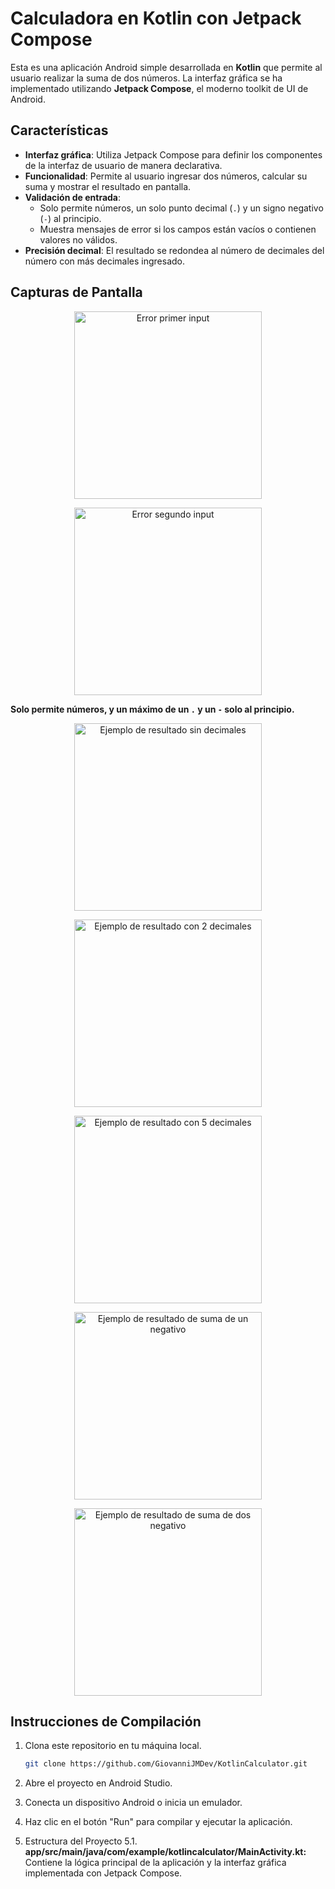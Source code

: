 # Calculadora en Kotlin con Jetpack Compose

Esta es una aplicación Android simple desarrollada en **Kotlin** que permite al usuario realizar la suma de dos números. La interfaz gráfica se ha implementado utilizando **Jetpack Compose**, el moderno toolkit de UI de Android.

## Características

- **Interfaz gráfica**: Utiliza Jetpack Compose para definir los componentes de la interfaz de usuario de manera declarativa.
- **Funcionalidad**: Permite al usuario ingresar dos números, calcular su suma y mostrar el resultado en pantalla.
- **Validación de entrada**:
  - Solo permite números, un solo punto decimal (`.`) y un signo negativo (`-`) al principio.
  - Muestra mensajes de error si los campos están vacíos o contienen valores no válidos.
- **Precisión decimal**: El resultado se redondea al número de decimales del número con más decimales ingresado.

## Capturas de Pantalla

<p align="center">
  <img src="https://github.com/user-attachments/assets/0efa01c7-ff09-4e9e-bdcd-9500891c1535" alt="Error primer input" style="height: 300px; width: auto;" />
</p>
<p align="center">
  <img src="https://github.com/user-attachments/assets/9e2b1cf5-cc91-4d77-82e6-73aae38c344a
" alt="Error segundo input" style="height: 300px; width: auto;" />
</p>


<p>
  <strong>Solo permite números, y un máximo de un <code>.</code> y un <code>-</code> solo al principio.</strong>
</p>

<p align="center">
  <img src="https://github.com/user-attachments/assets/03ff84bd-5e81-4431-ac73-e51de5095f08" alt="Ejemplo de resultado sin decimales" style="height: 300px; width: auto;" />
</p>
<p align="center">
  <img src="https://github.com/user-attachments/assets/91c2cea5-9431-4dc6-afdc-a9272d78cc14" alt="Ejemplo de resultado con 2 decimales" style="height: 300px; width: auto;" />
</p>
<p align="center">
  <img src="https://github.com/user-attachments/assets/dbbff4f9-47d5-432b-a97b-b45f3dcb6b59" alt="Ejemplo de resultado con 5 decimales" style="height: 300px; width: auto;" />
</p>

<p align="center">
  <img src="https://github.com/user-attachments/assets/ad31fec1-482a-4f2d-b972-f7bcb3fa22fe" alt="Ejemplo de resultado de suma de un negativo" style="height: 300px; width: auto;" />
</p>

<p align="center">
  <img src="https://github.com/user-attachments/assets/b7920b75-fcb9-4c5f-8348-ae21501a7b44" alt="Ejemplo de resultado de suma de dos negativo" style="height: 300px; width: auto;" />
</p>



## Instrucciones de Compilación

1. Clona este repositorio en tu máquina local.
   ```bash
   git clone https://github.com/GiovanniJMDev/KotlinCalculator.git
   ```
   
2. Abre el proyecto en Android Studio.

3. Conecta un dispositivo Android o inicia un emulador.

4. Haz clic en el botón "Run" para compilar y ejecutar la aplicación.

5. Estructura del Proyecto
   5.1. **app/src/main/java/com/example/kotlincalculator/MainActivity.kt:** Contiene la lógica principal de la aplicación y la interfaz gráfica implementada con Jetpack Compose.
